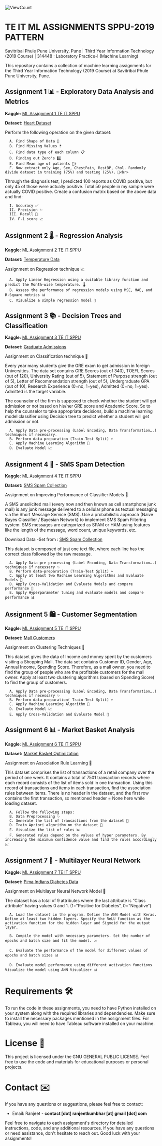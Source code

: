![ViewCount](https://views.whatilearened.today/views/github/RanjeetKumbhar01/TE_IT_ML_ASSIGNMENTS_SPPU.svg?cache=remove)

# TE IT ML ASSIGNMENTS SPPU-2019 PATTERN

Savitribai Phule Pune University, Pune |
Third Year Information Technology (2019 Course) | 314448 : Laboratory Practice-I (Machine Learning)<br>

This repository contains a collection of machine learning assignments for the Third Year Information Technology (2019 Course) at Savitribai Phule Pune University, Pune.

## Assignment 1 📊 - Exploratory Data Analysis and Metrics

**Kaggle:** [ML Assignment 1 TE IT SPPU](https://www.kaggle.com/code/ranjeetkumbhar/ml-assignment-1-te-it-sppu)

**Dataset:** [Heart Dataset](https://www.kaggle.com/zhaoyingzhu/heartcsv)

Perform the following operation on the given dataset:

      A. Find Shape of Data 📏
      B. Find Missing Values ❓
      C. Find data type of each column 📋
      D. Finding out Zero's 0️⃣
      E. Find Mean age of patients 🧑‍⚕️
      F. Now extract only Age, Sex, ChestPain, RestBP, Chol. Randomly divide dataset in training (75%) and testing (25%). 🔄<br>

Through the diagnosis test, I predicted 100 reports as COVID positive, but only 45 of those were actually positive. Total 50 people in my sample were actually COVID positive. Create a confusion matrix based on the above data and find:

      I. Accuracy ✅
      II. Precision ✨
      III. Recall 📢
      IV. F-1 score 📈

## Assignment 2 🌡️ - Regression Analysis

**Kaggle:** [ML Assignment 2 TE IT SPPU](https://www.kaggle.com/code/ranjeetkumbhar/ml-assignment-2-te-it-sppu)

**Dataset:** [Temperature Data](https://www.kaggle.com/venky73/temperaturesof-india?select=temperatures.csv)

Assignment on Regression technique 📈

      A. Apply Linear Regression using a suitable library function and predict the Month-wise temperature. 🌡️
      B. Assess the performance of regression models using MSE, MAE, and R-Square metrics 📊
      C. Visualize a simple regression model 📓

## Assignment 3 📚 - Decision Trees and Classification

**Kaggle:** [ML Assignment 3 TE IT SPPU](https://www.kaggle.com/code/ranjeetkumbhar/ml-assignment-3-te-it-sppu)

**Dataset:** [Graduate Admissions](https://www.kaggle.com/mohansacharya/graduate-admissions)

Assignment on Classification technique 📝

Every year many students give the GRE exam to get admission in foreign Universities. The data set contains GRE Scores (out of 340), TOEFL Scores (out of 120), University Rating (out of 5), Statement of Purpose strength (out of 5), Letter of Recommendation strength (out of 5), Undergraduate GPA (out of 10), Research Experience (0=no, 1=yes), Admitted (0=no, 1=yes). Admitted is the target variable.

The counselor of the firm is supposed to check whether the student will get admission or not based on his/her GRE score and Academic Score. So to help the counselor to take appropriate decisions, build a machine learning model classifier using Decision tree to predict whether a student will get admission or not.

      A. Apply Data pre-processing (Label Encoding, Data Transformation….) techniques if necessary.
      B. Perform data-preparation (Train-Test Split) ✂️
      C. Apply Machine Learning Algorithm 🧠
      D. Evaluate Model 📈

## Assignment 4 📩 - SMS Spam Detection

**Kaggle:** [ML Assignment 4 TE IT SPPU](https://www.kaggle.com/code/ranjeetkumbhar/ml-assignment-4-te-it-sppu)

**Dataset:** [SMS Spam Collection](http://archive.ics.uci.edu/ml/datasets/sms+spam+collection)

Assignment on Improving Performance of Classifier Models 🚀

A SMS unsolicited mail (every now and then known as cell smartphone junk mail) is any junk message delivered to a cellular phone as textual messaging via the Short Message Service (SMS). Use a probabilistic approach (Naive Bayes Classifier / Bayesian Network) to implement SMS Spam Filtering system. SMS messages are categorized as SPAM or HAM using features like the length of the message, word count, unique keywords, etc.

Download Data -Set from : [SMS Spam Collection](http://archive.ics.uci.edu/ml/datasets/sms+spam+collection)

This dataset is composed of just one text file, where each line has the correct class followed by the raw message.

      A. Apply Data pre-processing (Label Encoding, Data Transformation….) techniques if necessary ✨
      B. Perform data-preparation (Train-Test Split) ✂️
      C. Apply at least two Machine Learning Algorithms and Evaluate Models 🧠
      D. Apply Cross-Validation and Evaluate Models and compare performance 🔄
      E. Apply Hyperparameter tuning and evaluate models and compare performance 📊

## Assignment 5 🛍️ - Customer Segmentation

**Kaggle:** [ML Assignment 5 TE IT SPPU](https://www.kaggle.com/code/ranjeetkumbhar/ml-assignment-5-te-it-sppu)

**Dataset:** [Mall Customers](https://www.kaggle.com/shwetabh123/mall-customers)

Assignment on Clustering Techniques 🧩

This dataset gives the data of Income and money spent by the customers visiting a Shopping Mall. The data set contains Customer ID, Gender, Age, Annual Income, Spending Score. Therefore, as a mall owner, you need to find the group of people who are the profitable customers for the mall owner. Apply at least two clustering algorithms (based on Spending Score) to find the group of customers.

      A. Apply Data pre-processing (Label Encoding, Data Transformation….) techniques if necessary ✨
      B. Perform data-preparation( Train-Test Split) ✂️
      C. Apply Machine Learning Algorithm 🧠
      D. Evaluate Model 📈
      E. Apply Cross-Validation and Evaluate Model 🔄

## Assignment 6 📊 - Market Basket Analysis

**Kaggle:** [ML Assignment 6 TE IT SPPU](https://www.kaggle.com/code/ranjeetkumbhar/ml-assignment-6-te-it-sppu)

**Dataset:** [Market Basket Optimization](https://www.kaggle.com/hemanthkumar05/market-basket-optimization)

Assignment on Association Rule Learning 🧐

This dataset comprises the list of transactions of a retail company over the period of one week. It contains a total of 7501 transaction records where each record consists of the list of items sold in one transaction. Using this record of transactions and items in each transaction, find the association rules between items.
There is no header in the dataset, and the first row contains the first transaction, so mentioned header = None here while loading dataset.

      A. Follow the following steps:
      B. Data Preprocessing ✨
      C. Generate the list of transactions from the dataset 📜
      D. Train Apriori algorithm on the dataset 🧠
      E. Visualize the list of rules 📊
      F. Generated rules depend on the values of hyper parameters. By increasing the minimum confidence value and find the rules accordingly 📈

## Assignment 7 🧠 - Multilayer Neural Network

**Kaggle:** [ML Assignment 7 TE IT SPPU](https://www.kaggle.com/code/ranjeetkumbhar/ml-assignment-7-te-it-sppu)

**Dataset:** [Pima Indians Diabetes Data](https://raw.githubusercontent.com/jbrownlee/Datasets/master/pima-indiansdiabetes.data.csv)

Assignment on Multilayer Neural Network Model 🧠

The dataset has a total of 9 attributes where the last attribute is “Class attribute” having values 0 and 1. (1=”Positive for Diabetes”, 0=”Negative”)

      A. Load the dataset in the program. Define the ANN Model with Keras. Define at least two hidden layers. Specify the ReLU function as the activation function for the hidden layer and Sigmoid for the output layer.

      B. Compile the model with necessary parameters. Set the number of epochs and batch size and fit the model. 📈

      C. Evaluate the performance of the model for different values of epochs and batch sizes 📊

      D. Evaluate model performance using different activation functions Visualize the model using ANN Visualizer 📊

# Requirements 🛠️

To run the code in these assignments, you need to have Python installed on your system along with the required libraries and dependencies. Make sure to install the necessary packages mentioned in the assignment files. For Tableau, you will need to have Tableau software installed on your machine.

# License 📜

This project is licensed under the GNU GENERAL PUBLIC LICENSE. Feel free to use the code and materials for educational purposes or personal projects.

# Contact ✉️

If you have any questions or suggestions, please feel free to contact:

- Email: Ranjeet - **contact [dot] ranjeetkumbhar [at] gmail [dot] com**

Feel free to navigate to each assignment's directory for detailed instructions, code, and any additional resources. If you have any questions or need assistance, don't hesitate to reach out. Good luck with your assignments!
